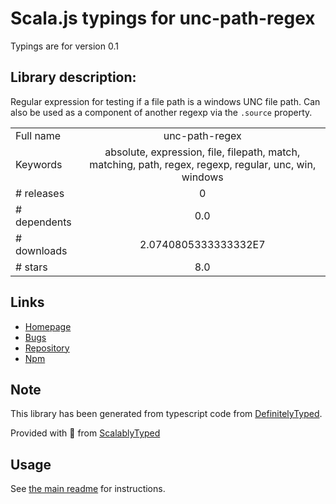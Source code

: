 
# Scala.js typings for unc-path-regex

Typings are for version 0.1

## Library description:
Regular expression for testing if a file path is a windows UNC file path. Can also be used as a component of another regexp via the `.source` property.

|                    |                 |
| ------------------ | :-------------: |
| Full name          | unc-path-regex |
| Keywords           | absolute, expression, file, filepath, match, matching, path, regex, regexp, regular, unc, win, windows |
| # releases         | 0 |
| # dependents       | 0.0 |
| # downloads        | 2.0740805333333332E7 |
| # stars            | 8.0 |

## Links
- [Homepage](https://github.com/regexhq/unc-path-regex)
- [Bugs](https://github.com/regexhq/unc-path-regex/issues)
- [Repository](https://github.com/regexhq/unc-path-regex)
- [Npm](https://www.npmjs.com/package/unc-path-regex)
    


## Note
This library has been generated from typescript code from [DefinitelyTyped](https://definitelytyped.org).

Provided with :purple_heart: from [ScalablyTyped](https://github.com/oyvindberg/ScalablyTyped)

## Usage
See [the main readme](../../readme.md) for instructions.


